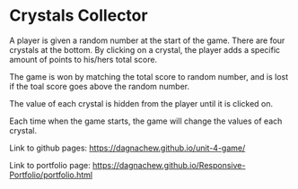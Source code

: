 # Crystals Collector
A player is given a random number at the start of the game. There are four crystals at the bottom. By clicking on a crystal, the player adds a specific amount of points to his/hers total score.

The game is won by matching the total score to random number, and is lost if the toal score goes above the random number.

The value of each crystal is hidden from the player until it is clicked on.

Each time when the game starts, the game will change the values of each crystal.

Link to github pages: https://dagnachew.github.io/unit-4-game/

Link to portfolio page: https://dagnachew.github.io/Responsive-Portfolio/portfolio.html
